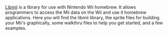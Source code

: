 [Libmii](http://wiibrew.org/wiki/Libmii) is a library for use with Nintendo Wii homebrew.  It allows programmers to access the Mii data on the Wii and use it homebrew applications.  Here you will find the libmii library, the sprite files for building your Mii's graphically, some walkthru files to help you get started, and a few examples.